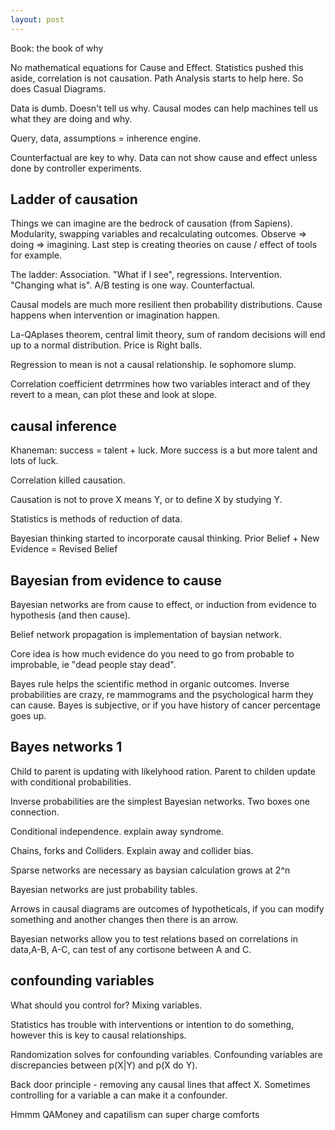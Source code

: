 ```yaml
---
layout: post
---
```

Book: the book of why

No mathematical equations for Cause and Effect. Statistics pushed this aside, correlation is not causation. Path Analysis starts to help here. So does Casual Diagrams.

Data is dumb. Doesn't tell us why. Causal modes can help machines tell us what they are doing and why.

Query, data, assumptions = inherence engine. 

Counterfactual are key to why. Data can not show cause and effect unless done by controller experiments.

## Ladder of causation
Things we can imagine are the bedrock of causation (from Sapiens). Modularity, swapping variables and recalculating outcomes. Observe => doing => imagining. Last step is creating theories on cause / effect of tools for example.

The ladder: 
Association. "What if I see", regressions.
Intervention. "Changing what is". A/B testing is one way. 
Counterfactual. 

Causal models are much more resilient then probability distributions. Cause happens when intervention or imagination happen.

La-QAplases theorem, central limit theory, sum of random decisions will end up to a normal distribution. Price is Right balls.



Regression to mean is not a causal relationship. Ie sophomore slump. 

Correlation coefficient detrrmines how two variables interact and of they revert to a mean, can plot these and look at slope.

## causal inference

Khaneman: success = talent + luck. More success is a but more talent and lots of luck.

Correlation killed causation.

Causation is not to prove X means Y, or to define X by studying Y.

Statistics is methods of reduction of data.


Bayesian thinking started to incorporate causal thinking. Prior Belief + New Evidence = Revised Belief

## Bayesian from evidence to cause

Bayesian networks are from cause to effect, or induction from evidence to hypothesis (and then cause).

Belief network propagation is implementation of baysian network.

Core idea is how much evidence do you need to go from probable to improbable, ie "dead people stay dead".

Bayes rule helps the scientific method in organic outcomes. Inverse probabilities are crazy, re mammograms and the psychological harm they can cause. Bayes is subjective, or if you have history of cancer percentage goes up.

## Bayes networks 1
Child to parent is updating with likelyhood ration. Parent to childen update with conditional probabilities.

Inverse probabilities are the simplest Bayesian networks. Two boxes one connection.

Conditional independence. explain away syndrome.

Chains, forks and Colliders. Explain away and collider bias.

Sparse networks are necessary as baysian calculation grows at 2^n

Bayesian networks are just probability tables. 

Arrows in causal diagrams are outcomes of hypotheticals, if you can modify something and another changes then there is an arrow. 

Bayesian networks allow you to test relations based on correlations in data,A-B, A-C, can test of any cortisone between A and C.

## confounding variables
What should you control for? Mixing variables.

Statistics has trouble with interventions or intention to do something, however this is key to causal relationships.

Randomization solves for confounding variables. Confounding variables are discrepancies between p(X|Y) and p(X do Y).

Back door principle - removing any causal lines that affect X. Sometimes controlling for a variable a can make it a confounder.


Hmmm QAMoney and capatilism can super charge comforts

